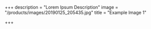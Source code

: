 +++
description = "Lorem Ipsum Description"
image = "/products/images/20190125_205435.jpg"
title = "Example Image 1"

+++
